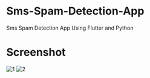 # Sms-Spam-Detection-App
Sms Spam Detection App Using Flutter and Python
# Screenshot
![1](https://user-images.githubusercontent.com/99502029/177091636-3f795265-b066-4e66-82db-d35667a81122.jpg)
![2](https://user-images.githubusercontent.com/99502029/177091686-cad599b6-41e5-42e8-8644-0de2583b5c27.jpg)
